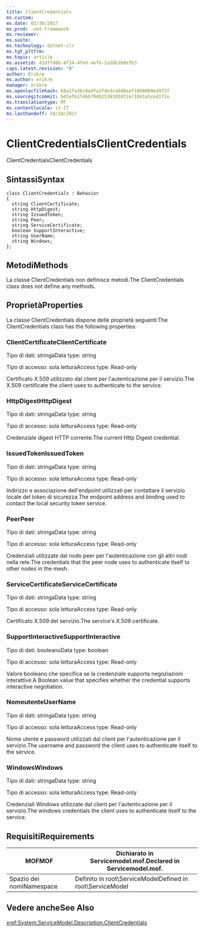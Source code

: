 ```yaml
---
title: ClientCredentials
ms.custom: 
ms.date: 03/30/2017
ms.prod: .net-framework
ms.reviewer: 
ms.suite: 
ms.technology: dotnet-clr
ms.tgt_pltfrm: 
ms.topic: article
ms.assetid: 41dffd6b-8f14-4fed-aefb-2a1bb168efb3
caps.latest.revision: "8"
author: Erikre
ms.author: erikre
manager: erikre
ms.openlocfilehash: 68a2fa36c8a4fa1fde3ca8d8aaf1898060ea972f
ms.sourcegitcommit: bd1ef61f4bb794b25383d3d72e71041a5ced172e
ms.translationtype: MT
ms.contentlocale: it-IT
ms.lasthandoff: 10/18/2017
---
```

# <a name="clientcredentials"></a><span data-ttu-id="dd434-102">ClientCredentials</span><span class="sxs-lookup"><span data-stu-id="dd434-102">ClientCredentials</span></span>
<span data-ttu-id="dd434-103">ClientCredentials</span><span class="sxs-lookup"><span data-stu-id="dd434-103">ClientCredentials</span></span>  
  
## <a name="syntax"></a><span data-ttu-id="dd434-104">Sintassi</span><span class="sxs-lookup"><span data-stu-id="dd434-104">Syntax</span></span>  
  
```  
class ClientCredentials : Behavior  
{  
  string ClientCertificate;  
  string HttpDigest;  
  string IssuedToken;  
  string Peer;  
  string ServiceCertificate;  
  boolean SupportInteractive;  
  string UserName;  
  string Windows;  
};  
```  
  
## <a name="methods"></a><span data-ttu-id="dd434-105">Metodi</span><span class="sxs-lookup"><span data-stu-id="dd434-105">Methods</span></span>  
 <span data-ttu-id="dd434-106">La classe ClientCredentials non definisce metodi.</span><span class="sxs-lookup"><span data-stu-id="dd434-106">The ClientCredentials class does not define any methods.</span></span>  
  
## <a name="properties"></a><span data-ttu-id="dd434-107">Proprietà</span><span class="sxs-lookup"><span data-stu-id="dd434-107">Properties</span></span>  
 <span data-ttu-id="dd434-108">La classe ClientCredentials dispone delle proprietà seguenti:</span><span class="sxs-lookup"><span data-stu-id="dd434-108">The ClientCredentials class has the following properties:</span></span>  
  
### <a name="clientcertificate"></a><span data-ttu-id="dd434-109">ClientCertificate</span><span class="sxs-lookup"><span data-stu-id="dd434-109">ClientCertificate</span></span>  
 <span data-ttu-id="dd434-110">Tipo di dati: stringa</span><span class="sxs-lookup"><span data-stu-id="dd434-110">Data type: string</span></span>  
  
 <span data-ttu-id="dd434-111">Tipo di accesso: sola lettura</span><span class="sxs-lookup"><span data-stu-id="dd434-111">Access type: Read-only</span></span>  
  
 <span data-ttu-id="dd434-112">Certificato X.509 utilizzato dal client per l'autenticazione per il servizio.</span><span class="sxs-lookup"><span data-stu-id="dd434-112">The X.509 certificate the client uses to authenticate to the service.</span></span>  
  
### <a name="httpdigest"></a><span data-ttu-id="dd434-113">HttpDigest</span><span class="sxs-lookup"><span data-stu-id="dd434-113">HttpDigest</span></span>  
 <span data-ttu-id="dd434-114">Tipo di dati: stringa</span><span class="sxs-lookup"><span data-stu-id="dd434-114">Data type: string</span></span>  
  
 <span data-ttu-id="dd434-115">Tipo di accesso: sola lettura</span><span class="sxs-lookup"><span data-stu-id="dd434-115">Access type: Read-only</span></span>  
  
 <span data-ttu-id="dd434-116">Credenziale digest HTTP corrente.</span><span class="sxs-lookup"><span data-stu-id="dd434-116">The current Http Digest credential.</span></span>  
  
### <a name="issuedtoken"></a><span data-ttu-id="dd434-117">IssuedToken</span><span class="sxs-lookup"><span data-stu-id="dd434-117">IssuedToken</span></span>  
 <span data-ttu-id="dd434-118">Tipo di dati: stringa</span><span class="sxs-lookup"><span data-stu-id="dd434-118">Data type: string</span></span>  
  
 <span data-ttu-id="dd434-119">Tipo di accesso: sola lettura</span><span class="sxs-lookup"><span data-stu-id="dd434-119">Access type: Read-only</span></span>  
  
 <span data-ttu-id="dd434-120">Indirizzo e associazione dell'endpoint utilizzati per contattare il servizio locale del token di sicurezza.</span><span class="sxs-lookup"><span data-stu-id="dd434-120">The endpoint address and binding used to contact the local security token service.</span></span>  
  
### <a name="peer"></a><span data-ttu-id="dd434-121">Peer</span><span class="sxs-lookup"><span data-stu-id="dd434-121">Peer</span></span>  
 <span data-ttu-id="dd434-122">Tipo di dati: stringa</span><span class="sxs-lookup"><span data-stu-id="dd434-122">Data type: string</span></span>  
  
 <span data-ttu-id="dd434-123">Tipo di accesso: sola lettura</span><span class="sxs-lookup"><span data-stu-id="dd434-123">Access type: Read-only</span></span>  
  
 <span data-ttu-id="dd434-124">Credenziali utilizzate dal nodo peer per l'autenticazione con gli altri nodi nella rete.</span><span class="sxs-lookup"><span data-stu-id="dd434-124">The credentials that the peer node uses to authenticate itself to other nodes in the mesh.</span></span>  
  
### <a name="servicecertificate"></a><span data-ttu-id="dd434-125">ServiceCertificate</span><span class="sxs-lookup"><span data-stu-id="dd434-125">ServiceCertificate</span></span>  
 <span data-ttu-id="dd434-126">Tipo di dati: stringa</span><span class="sxs-lookup"><span data-stu-id="dd434-126">Data type: string</span></span>  
  
 <span data-ttu-id="dd434-127">Tipo di accesso: sola lettura</span><span class="sxs-lookup"><span data-stu-id="dd434-127">Access type: Read-only</span></span>  
  
 <span data-ttu-id="dd434-128">Certificato X.509 del servizio.</span><span class="sxs-lookup"><span data-stu-id="dd434-128">The service's X.509 certificate.</span></span>  
  
### <a name="supportinteractive"></a><span data-ttu-id="dd434-129">SupportInteractive</span><span class="sxs-lookup"><span data-stu-id="dd434-129">SupportInteractive</span></span>  
 <span data-ttu-id="dd434-130">Tipo di dati: booleano</span><span class="sxs-lookup"><span data-stu-id="dd434-130">Data type: boolean</span></span>  
  
 <span data-ttu-id="dd434-131">Tipo di accesso: sola lettura</span><span class="sxs-lookup"><span data-stu-id="dd434-131">Access type: Read-only</span></span>  
  
 <span data-ttu-id="dd434-132">Valore booleano che specifica se la credenziale supporta negoziazioni interattive.</span><span class="sxs-lookup"><span data-stu-id="dd434-132">A Boolean value that specifies whether the credential supports interactive negotiation.</span></span>  
  
### <a name="username"></a><span data-ttu-id="dd434-133">Nomeutente</span><span class="sxs-lookup"><span data-stu-id="dd434-133">UserName</span></span>  
 <span data-ttu-id="dd434-134">Tipo di dati: stringa</span><span class="sxs-lookup"><span data-stu-id="dd434-134">Data type: string</span></span>  
  
 <span data-ttu-id="dd434-135">Tipo di accesso: sola lettura</span><span class="sxs-lookup"><span data-stu-id="dd434-135">Access type: Read-only</span></span>  
  
 <span data-ttu-id="dd434-136">Nome utente e password utilizzati dal client per l'autenticazione per il servizio.</span><span class="sxs-lookup"><span data-stu-id="dd434-136">The username and password the client uses to authenticate itself to the service.</span></span>  
  
### <a name="windows"></a><span data-ttu-id="dd434-137">Windows</span><span class="sxs-lookup"><span data-stu-id="dd434-137">Windows</span></span>  
 <span data-ttu-id="dd434-138">Tipo di dati: stringa</span><span class="sxs-lookup"><span data-stu-id="dd434-138">Data type: string</span></span>  
  
 <span data-ttu-id="dd434-139">Tipo di accesso: sola lettura</span><span class="sxs-lookup"><span data-stu-id="dd434-139">Access type: Read-only</span></span>  
  
 <span data-ttu-id="dd434-140">Credenziali Windows utilizzate dal client per l'autenticazione per il servizio.</span><span class="sxs-lookup"><span data-stu-id="dd434-140">The windows credentials the client uses to authenticate itself to the service.</span></span>  
  
## <a name="requirements"></a><span data-ttu-id="dd434-141">Requisiti</span><span class="sxs-lookup"><span data-stu-id="dd434-141">Requirements</span></span>  
  
|<span data-ttu-id="dd434-142">MOF</span><span class="sxs-lookup"><span data-stu-id="dd434-142">MOF</span></span>|<span data-ttu-id="dd434-143">Dichiarato in Servicemodel.mof.</span><span class="sxs-lookup"><span data-stu-id="dd434-143">Declared in Servicemodel.mof.</span></span>|  
|---------|-----------------------------------|  
|<span data-ttu-id="dd434-144">Spazio dei nomi</span><span class="sxs-lookup"><span data-stu-id="dd434-144">Namespace</span></span>|<span data-ttu-id="dd434-145">Definito in root\ServiceModel</span><span class="sxs-lookup"><span data-stu-id="dd434-145">Defined in root\ServiceModel</span></span>|  
  
## <a name="see-also"></a><span data-ttu-id="dd434-146">Vedere anche</span><span class="sxs-lookup"><span data-stu-id="dd434-146">See Also</span></span>  
 <xref:System.ServiceModel.Description.ClientCredentials>
